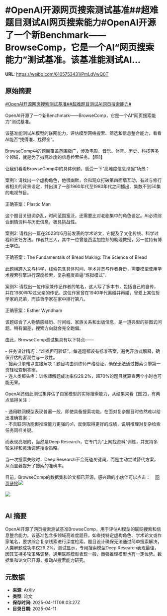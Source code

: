 # #OpenAI开源网页搜索测试基准##超难题目测试AI网页搜索能力#OpenAI开源了一个新Benchmark——BrowseComp，它是一个AI“网页搜索能力”测试基准。该基准能测试AI...

**URL**: https://weibo.com/6105753431/PmLdVwQ0T

## 原始摘要

<a href="https://m.weibo.cn/search?containerid=231522type%3D1%26t%3D10%26q%3D%23OpenAI%E5%BC%80%E6%BA%90%E7%BD%91%E9%A1%B5%E6%90%9C%E7%B4%A2%E6%B5%8B%E8%AF%95%E5%9F%BA%E5%87%86%23&amp;extparam=%23OpenAI%E5%BC%80%E6%BA%90%E7%BD%91%E9%A1%B5%E6%90%9C%E7%B4%A2%E6%B5%8B%E8%AF%95%E5%9F%BA%E5%87%86%23" data-hide=""><span class="surl-text">#OpenAI开源网页搜索测试基准#</span></a><a href="https://m.weibo.cn/search?containerid=231522type%3D1%26t%3D10%26q%3D%23%E8%B6%85%E9%9A%BE%E9%A2%98%E7%9B%AE%E6%B5%8B%E8%AF%95AI%E7%BD%91%E9%A1%B5%E6%90%9C%E7%B4%A2%E8%83%BD%E5%8A%9B%23&amp;extparam=%23%E8%B6%85%E9%9A%BE%E9%A2%98%E7%9B%AE%E6%B5%8B%E8%AF%95AI%E7%BD%91%E9%A1%B5%E6%90%9C%E7%B4%A2%E8%83%BD%E5%8A%9B%23" data-hide=""><span class="surl-text">#超难题目测试AI网页搜索能力#</span></a><br><br>OpenAI开源了一个新Benchmark——BrowseComp，它是一个AI“网页搜索能力”测试基准。<br><br>该基准能测试AI模型的联网能力，评估模型网络搜索、筛选和信息整合能力，看看AI能否“找得准、找得全”。<br><br>BrowseComp中的题目覆盖范围极广，涉及电影、音乐、体育、历史、科技等多个领域，就是为了拟高难度的信息检索任务。【图1】<br><br>让我们看看BrowseComp中的具体例题，感受一下“高难度信息挖掘”场景：<br><br>案例1: 请找出一个虚构角色，他很幽默，会和观众打破第四面墙互动，有过与修行者相关的背景设定，并出演了一部1960年代至1980年代之间播出、集数不到50集的电视节目。<br><br>正确答案：Plastic Man<br><br>这个题目关键词杂乱，时间范围宽泛，还需要比对老剧集中的角色设定。AI必须综合剧情资料与历史信息，极具挑战性。<br><br>案例2: 请找出一篇在2023年6月前发表的学术论文，它提及了文化传统、科学过程和烹饪方法。作者共三人，其中一位曾是西孟加拉邦的助理教授，另一位持有博士学位。<br><br>正确答案：The Fundamentals of Bread Making: The Science of Bread<br><br>此题横跨人文与科学，线索包含具体时间、学术背景与作者身份，需要模型使用学术搜索引擎进行深度检索，复杂程度直逼“炼狱模式”。<br><br>案例3: 请找出一位作家兼传记作者的笔名，这人写了多本书，包括自己的自传，并在1980年写过父亲的传记。这位作家曾在1940年代离婚并再婚，曾爱上某位哲学家的兄弟，而该哲学家在家中排行第八。<br><br>正确答案：Esther Wyndham<br><br>该题综合了人物情感经历、时间线、家族关系和出版信息，是一道典型的拼图式问题。稍有偏差，搜索方向就会完全跑偏。<br><br>由此，BrowseComp测试集具有以下特点——<br><br>- 任务设计精巧：“难找但可验证”。每道题都设有标准答案，避免开放式解释，确保评估的客观性与一致性。<br>- 搜索引擎难以直接解决：题目均由训练师严格验证，确保无法通过搜索引擎第一页轻松查到答案。<br>- 连人类都头疼：训练师解题成功率仅29.2%，超70%的题目就算查两个小时也可能无果。<br><br>OpenAI还借此测试集评估了自家模型的实际搜索能力，从结果来看【图2】，有两点值得关注：<br><br>- 通用联网模型表现普遍一般，即使具备搜索功能，在面对复杂题目时依然难以给出准确答案；<br>- 不具联网功能但推理能力更强的o1，反倒取得更好的成绩，说明推理对复杂检索任务同样关键。<br><br>而表现亮眼的，当然是Deep Research，它专门为“上网找资料”训练，并支持多轮采样和灵活调整搜索策略。<br><br>当一次搜索失败时，Deep Research不会死磕关键词，而是主动尝试替代方案，从而显著提升了搜索的准确率。<br><br>目前，BrowseComp的数据集和论文都已开源，感兴趣的小伙伴可以点击：<a href="https://weibo.cn/sinaurl?u=https%3A%2F%2Fgithub.com%2Fopenai%2Fevals" data-hide=""><span class="url-icon"><img style="width: 1rem;height: 1rem" src="https://h5.sinaimg.cn/upload/2015/09/25/3/timeline_card_small_web_default.png" referrerpolicy="no-referrer"></span><span class="surl-text">网页链接</span></a><img style="" src="https://tvax1.sinaimg.cn/large/006Fd7o3gy1i0cu9a6o42j30rg0q2adu.jpg" referrerpolicy="no-referrer"><br><br><img style="" src="https://tvax3.sinaimg.cn/large/006Fd7o3gy1i0cu9b84x8j30wy0gwwfo.jpg" referrerpolicy="no-referrer"><br><br>

## AI 摘要

OpenAI开源了网页搜索测试基准BrowseComp，用于评估AI模型的联网搜索和信息整合能力。该基准包含多领域高难度题目，如查找特定虚构角色、学术论文或作家笔名，要求综合复杂线索进行深度检索。题目设计确保无法通过简单搜索解决，人类解题成功率仅29.2%。测试显示，专用搜索模型Deep Research表现最佳，因其支持多轮策略调整。通用联网模型表现一般，而强推理模型也有一定优势。数据集和论文已开源，推动AI搜索能力研究。

## 元数据

- **来源**: ArXiv
- **类型**: 论文
- **保存时间**: 2025-04-11T08:03:27Z
- **目录日期**: 2025-04-11
